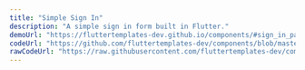```yaml
---
title: "Simple Sign In"
description: "A simple sign in form built in Flutter."
demoUrl: "https://fluttertemplates-dev.github.io/components/#sign_in_page1"
codeUrl: "https://github.com/fluttertemplates-dev/components/blob/master/lib/components/forms/sign_in/sign_in_page1.dart"
rawCodeUrl: "https://raw.githubusercontent.com/fluttertemplates-dev/components/master/lib/components/forms/sign_in/sign_in_page1.dart"
---
```

